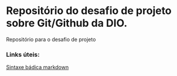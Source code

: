 # Repositório do desafio de projeto sobre Git/Github da DIO.
Repositório para o desafio de projeto

### Links úteis:
[Sintaxe bádica markdown](https://www.markdownguide.org/basic-syntax/)

